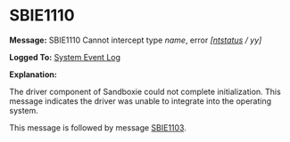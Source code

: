 # SBIE1110

**Message:** SBIE1110 Cannot intercept type _name_, error _[[ntstatus](NtStatusCodes) / yy]_

**Logged To:** [System Event Log](SystemEventLog)

**Explanation:**

The driver component of Sandboxie could not complete initialization. This message indicates the driver was unable to integrate into the operating system.

This message is followed by message [SBIE1103](SBIE1103).
